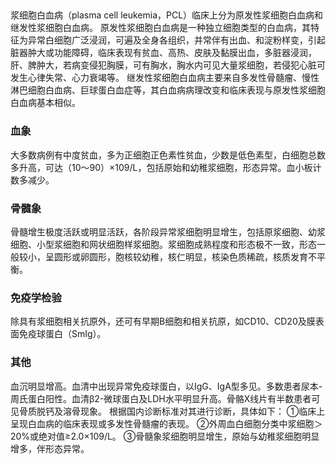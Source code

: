 ## 


浆细胞白血病（plasma cell leukemia，PCL）临床上分为原发性浆细胞白血病和继发性浆细胞白血病。
原发性浆细胞白血病是一种独立细胞类型的白血病，其特征为异常白细胞广泛浸润，可遍及全身各组织，并常伴有出血、和淀粉样变，引起脏器肿大或功能障碍，临床表现有贫血、高热、皮肤及黏膜出血，多脏器浸润，肝、脾肿大，若病变侵犯胸膜，可有胸水，胸水内可见大量浆细胞，若侵犯心脏可发生心律失常、心力衰竭等。
继发性浆细胞白血病主要来自多发性骨髓瘤、慢性淋巴细胞白血病、巨球蛋白血症等，其白血病病理改变和临床表现与原发性浆细胞白血病基本相似。

### 血象
大多数病例有中度贫血，多为正细胞正色素性贫血，少数是低色素型，白细胞总数多升高，可达（10～90）×109/L，包括原始和幼稚浆细胞，形态异常。血小板计数多减少。

### 骨髓象
骨髓增生极度活跃或明显活跃，各阶段异常浆细胞明显增生，包括原浆细胞、幼浆细胞、小型浆细胞和网状细胞样浆细胞。浆细胞成熟程度和形态极不一致，形态一般较小，呈圆形或卵圆形，胞核较幼稚，核仁明显，核染色质稀疏，核质发育不平衡。

### 免疫学检验
除具有浆细胞相关抗原外，还可有早期B细胞和相关抗原，如CD10、CD20及膜表面免疫球蛋白（SmIg）。

### 其他
血沉明显增高。血清中出现异常免疫球蛋白，以IgG、IgA型多见。多数患者尿本-周氏蛋白阳性。血清β2-微球蛋白及LDH水平明显升高。骨骼X线片有半数患者可见骨质脱钙及溶骨现象。
根据国内诊断标准对其进行诊断，具体如下：
①临床上呈现白血病的临床表现或多发性骨髓瘤的表现。
②外周血白细胞分类中浆细胞＞20%或绝对值≥2.0×109/L。
③骨髓象浆细胞明显增生，原始与幼稚浆细胞明显增多，伴形态异常。
